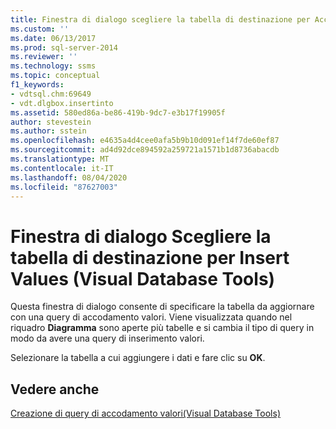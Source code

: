 ```yaml
---
title: Finestra di dialogo scegliere la tabella di destinazione per Accodamento valori (Visual Database Tools) | Microsoft Docs
ms.custom: ''
ms.date: 06/13/2017
ms.prod: sql-server-2014
ms.reviewer: ''
ms.technology: ssms
ms.topic: conceptual
f1_keywords:
- vdtsql.chm:69649
- vdt.dlgbox.insertinto
ms.assetid: 580ed86a-be86-419b-9dc7-e3b17f19905f
author: stevestein
ms.author: sstein
ms.openlocfilehash: e4635a4d4cee0afa5b9b10d091ef14f7de60ef87
ms.sourcegitcommit: ad4d92dce894592a259721a1571b1d8736abacdb
ms.translationtype: MT
ms.contentlocale: it-IT
ms.lasthandoff: 08/04/2020
ms.locfileid: "87627003"
---
```

# <a name="choose-target-table-for-insert-values-dialog-box-visual-database-tools"></a>Finestra di dialogo Scegliere la tabella di destinazione per Insert Values (Visual Database Tools)
  Questa finestra di dialogo consente di specificare la tabella da aggiornare con una query di accodamento valori. Viene visualizzata quando nel riquadro **Diagramma** sono aperte più tabelle e si cambia il tipo di query in modo da avere una query di inserimento valori.  
  
 Selezionare la tabella a cui aggiungere i dati e fare clic su **OK**.  
  
## <a name="see-also"></a>Vedere anche  
 [Creazione di query di accodamento valori&#40;Visual Database Tools&#41;](visual-database-tools.md)  
  
  
